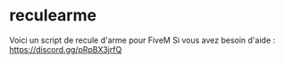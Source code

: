 # reculearme
Voici un script de recule d'arme pour FiveM
Si vous avez besoin d'aide : https://discord.gg/pRpBX3jrfQ

